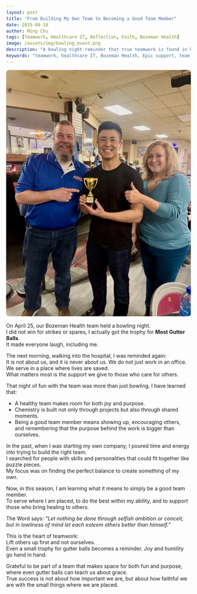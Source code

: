 ```yaml
---
layout: post
title: "From Building My Own Team to Becoming a Good Team Member"
date: 2025-08-18
author: Ming Chu
tags: [Teamwork, Healthcare IT, Reflection, Faith, Bozeman Health]
image: /assets/img/bowling_event.png
description: "A bowling night reminder that true teamwork is found in humility, joy, and serving others with the right heart."
keywords: "teamwork, healthcare IT, Bozeman Health, Epic support, team culture, faith"
---
```


<div style="text-align: center;">
  <img src="/assets/img/bowling_event.png" alt="Bowling Event" style="max-width:100%; height:auto; border-radius: 8px;">
</div>

On April 25, our Bozeman Health team held a bowling night.  
I did not win for strikes or spares, I actually got the trophy for **Most Gutter Balls**.  
It made everyone laugh, including me.  

The next morning, walking into the hospital, I was reminded again:  
It is not about us, and it is never about us. We do not just work in an office. We serve in a place where lives are saved.  
What matters most is the support we give to those who care for others.  

That night of fun with the team was more than just bowling. I have learned that:  

- A healthy team makes room for both joy and purpose.  
- Chemistry is built not only through projects but also through shared moments.  
- Being a good team member means showing up, encouraging others, and remembering that the purpose behind the work is bigger than ourselves.  

In the past, when I was starting my own company, I poured time and energy into trying to build the right team.  
I searched for people with skills and personalities that could fit together like puzzle pieces.  
My focus was on finding the perfect balance to create something of my own.  

Now, in this season, I am learning what it means to simply be a good team member.  
To serve where I am placed, to do the best within my ability, and to support those who bring healing to others.  

The Word says: *“Let nothing be done through selfish ambition or conceit, but in lowliness of mind let each esteem others better than himself.”*  

This is the heart of teamwork:  
Lift others up first and not ourselves.  
Even a small trophy for gutter balls becomes a reminder. Joy and humility go hand in hand.  

Grateful to be part of a team that makes space for both fun and purpose, where even gutter balls can teach us about grace.  
True success is not about how important we are, but about how faithful we are with the small things where we are placed.
